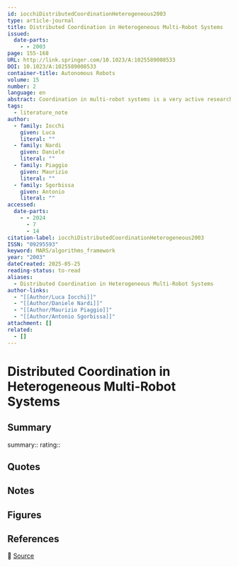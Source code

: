 ```yaml
---
id: iocchiDistributedCoordinationHeterogeneous2003
type: article-journal
title: Distributed Coordination in Heterogeneous Multi-Robot Systems
issued:
  date-parts:
    - - 2003
page: 155-168
URL: http://link.springer.com/10.1023/A:1025589008533
DOI: 10.1023/A:1025589008533
container-title: Autonomous Robots
volume: 15
number: 2
language: en
abstract: Coordination in multi-robot systems is a very active research ﬁeld in Artiﬁcial Intelligence and Robotics, since through coordination one can achieve a more effective execution of the robots’ tasks. In this paper we present an approach to distributed coordination of a multi-robot system that is based on dynamic role assignment. The approach relies on the broadcast communication of utility functions that deﬁne the capability for every robot to perform a task and on the execution of a coordination protocol for dynamic role assignment. The presented method is robust to communication failures and suitable for application in dynamic environments. In addition to experimental results showing the effectiveness of our approach, the method has been successfully implemented within the team of heterogeneous robots Azzurra Robot Team in a very dynamic hostile environment provided by the RoboCup robotic soccer competitions.
tags:
  - literature_note
author:
  - family: Iocchi
    given: Luca
    literal: ""
  - family: Nardi
    given: Daniele
    literal: ""
  - family: Piaggio
    given: Maurizio
    literal: ""
  - family: Sgorbissa
    given: Antonio
    literal: ""
accessed:
  date-parts:
    - - 2024
      - 7
      - 14
citation-label: iocchiDistributedCoordinationHeterogeneous2003
ISSN: "09295593"
keyword: MARS/algorithms_framework
year: "2003"
dateCreated: 2025-05-25
reading-status: to-read
aliases:
  - Distributed Coordination in Heterogeneous Multi-Robot Systems
author-links:
  - "[[Author/Luca Iocchi]]"
  - "[[Author/Daniele Nardi]]"
  - "[[Author/Maurizio Piaggio]]"
  - "[[Author/Antonio Sgorbissa]]"
attachment: []
related:
  - []
---
```


# Distributed Coordination in Heterogeneous Multi-Robot Systems

## Summary
summary::
rating::

## Quotes

## Notes

## Figures

## References

🔗 [Source](http://link.springer.com/10.1023/A:1025589008533)

